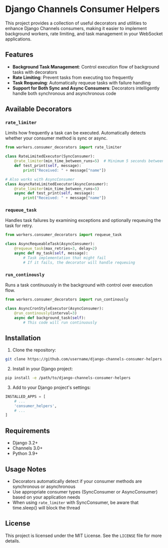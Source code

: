 # Django Channels Consumer Helpers

This project provides a collection of useful decorators and utilities to enhance Django Channels consumers, making it easier to implement background workers, rate limiting, and task management in your WebSocket applications.

## Features

- **Background Task Management**: Control execution flow of background tasks with decorators
- **Rate Limiting**: Prevent tasks from executing too frequently
- **Task Requeuing**: Automatically requeue tasks with failure handling
- **Support for Both Sync and Async Consumers**: Decorators intelligently handle both synchronous and asynchronous code

## Available Decorators

### `rate_limiter`

Limits how frequently a task can be executed. Automatically detects whether your consumer method is sync or async.

```python
from workers.consumer_decorators import rate_limiter

class RateLimitedExecutor(SyncConsumer):
    @rate_limiter(min_time_between_runs=5)  # Minimum 5 seconds between runs
    def test_print(self, message):
        print("Received: " + message["name"])

# Also works with AsyncConsumer
class AsyncRateLimitedExecutor(AsyncConsumer):
    @rate_limiter(min_time_between_runs=5)
    async def test_print(self, message):
        print("Received: " + message["name"])
```

### `requeue_task`

Handles task failures by examining exceptions and optionally requeuing the task for retry.

```python
from workers.consumer_decorators import requeue_task

class AsyncRequeableTask(AsyncConsumer):
    @requeue_task(max_retries=3, delay=2)
    async def my_task(self, message):
        # Task implementation that might fail
        # If it fails, the decorator will handle requeuing
```

### `run_continously`

Runs a task continuously in the background with control over execution flow.

```python
from workers.consumer_decorators import run_continously

class AsyncCronStyleExecutor(AsyncConsumer):
    @run_continously(interval=3)
    async def background_task(self):
        # This code will run continuously
```

## Installation

1. Clone the repository:
```bash
git clone https://github.com/username/django-channels-consumer-helpers.git
```

2. Install in your Django project:
```bash
pip install -e /path/to/django-channels-consumer-helpers
```

3. Add to your Django project's settings:
```python
INSTALLED_APPS = [
    # ...
    'consumer_helpers',
    # ...
]
```

## Requirements

- Django 3.2+
- Channels 3.0+
- Python 3.9+

## Usage Notes

- Decorators automatically detect if your consumer methods are synchronous or asynchronous
- Use appropriate consumer types (SyncConsumer or AsyncConsumer) based on your application needs
- When using `rate_limiter` with SyncConsumer, be aware that time.sleep() will block the thread

## License

This project is licensed under the MIT License. See the `LICENSE` file for more details.